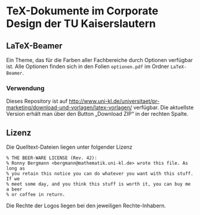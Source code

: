 TeX-Dokumente im Corporate Design der TU Kaiserslautern
=============

## LaTeX-Beamer
Ein Theme, das für die Farben aller Fachbereiche durch Optionen verfügbar ist. Alle Optionen finden sich in den Folien `optionen.pdf` im Ordner `LaTeX-Beamer`.

### Verwendung
Dieses Repository ist auf http://www.uni-kl.de/universitaet/pr-marketing/download-und-vorlagen/latex-vorlagen/ verfügbar. Die aktuellste Version erhält man über den Button „Download ZIP“ in der rechten Spalte.

## Lizenz

Die Quelltext-Dateien liegen unter folgender Lizenz
	
	% THE BEER-WARE LICENSE (Rev. 42):
	% Ronny Bergmann <bergmann@mathematik.uni-kl.de> wrote this file. As long as
	% you retain this notice you can do whatever you want with this stuff. If we
	% meet some day, and you think this stuff is worth it, you can buy me a beer
	% or coffee in return.

Die Rechte der Logos liegen bei den jeweiligen Rechte-Inhabern.
